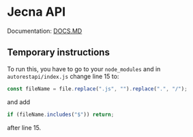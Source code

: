 # Jecna API
Documentation: [DOCS.MD](DOCS.MD)

## Temporary instructions
To run this, you have to go to your `node_modules` and in `autorestapi/index.js` change line 15 to:
```js
const fileName = file.replace(".js", "").replace(".", "/");
```
and add
```js
if (fileName.includes("$")) return;
```
after line 15.